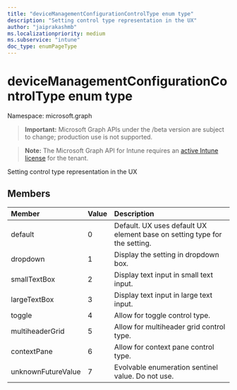 ```yaml
---
title: "deviceManagementConfigurationControlType enum type"
description: "Setting control type representation in the UX"
author: "jaiprakashmb"
ms.localizationpriority: medium
ms.subservice: "intune"
doc_type: enumPageType
---
```


# deviceManagementConfigurationControlType enum type

Namespace: microsoft.graph

> **Important:** Microsoft Graph APIs under the /beta version are subject to change; production use is not supported.

> **Note:** The Microsoft Graph API for Intune requires an [active Intune license](https://go.microsoft.com/fwlink/?linkid=839381) for the tenant.

Setting control type representation in the UX

## Members
|Member|Value|Description|
|:---|:---|:---|
|default|0|Default. UX uses default UX element base on setting type for the setting.|
|dropdown|1|Display the setting in dropdown box.|
|smallTextBox|2|Display text input in small text input.|
|largeTextBox|3|Display text input in large text input.|
|toggle|4|Allow for toggle control type.|
|multiheaderGrid|5|Allow for multiheader grid control type.|
|contextPane|6|Allow for context pane control type.|
|unknownFutureValue|7|Evolvable enumeration sentinel value. Do not use.|

